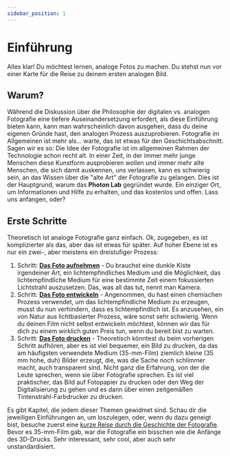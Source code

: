 ```yaml
---
sidebar_position: 1
---
```


# Einführung

Alles klar! Du möchtest lernen, analoge Fotos zu machen. Du stehst nun vor einer Karte für die Reise zu deinem ersten analogen Bild.

## Warum?

Während die Diskussion über die Philosophie der digitalen vs. analogen Fotografie eine tiefere Auseinandersetzung erfordert, als diese Einführung bieten kann, kann man wahrscheinlich davon ausgehen, dass du deine eigenen Gründe hast, den analogen Prozess auszuprobieren. Fotografie im Allgemeinen ist mehr als... warte, das ist etwas für den Geschichtsabschnitt. Sagen wir es so: Die Idee der Fotografie ist im allgemeinen Rahmen der Technologie schon recht alt. In einer Zeit, in der immer mehr junge Menschen diese Kunstform ausprobieren wollen und immer mehr alte Menschen, die sich damit auskennen, uns verlassen, kann es schwierig sein, an das Wissen über die "alte Art" der Fotografie zu gelangen. Dies ist der Hauptgrund, warum das **Photon Lab** gegründet wurde. Ein einziger Ort, um Informationen und Hilfe zu erhalten, und das kostenlos und offen. Lass uns anfangen, oder?

## Erste Schritte

Theoretisch ist analoge Fotografie ganz einfach. Ok, zugegeben, es ist komplizierter als das, aber das ist etwas für später. Auf hoher Ebene ist es nur ein zwei-, aber meistens ein dreistufiger Prozess:

1. Schritt: **[Das Foto aufnehmen](/docs/photography/Intro)** - Du brauchst eine dunkle Kiste irgendeiner Art, ein lichtempfindliches Medium und die Möglichkeit, das lichtempfindliche Medium für eine bestimmte Zeit einem fokussierten Lichtstrahl auszusetzen. Das, was all das tut, nennt man Kamera.
2. Schritt: **[Das Foto entwickeln](/docs/development/Intro)** - Angenommen, du hast einen chemischen Prozess verwendet, um das lichtempfindliche Medium zu erzeugen, musst du nun verhindern, dass es lichtempfindlich ist. Es anzusehen, ein von Natur aus lichtbasierter Prozess, wäre sonst sehr schwierig. Wenn du deinen Film nicht selbst entwickeln möchtest, können wir das für dich zu einem wirklich guten Preis tun, wenn du bereit bist zu warten.
3. Schritt: **[Das Foto drucken](/docs/printing/Intro)** - Theoretisch könntest du beim vorherigen Schritt aufhören, aber es ist viel bequemer, ein Bild zu drucken, da das am häufigsten verwendete Medium (35-mm-Film) ziemlich kleine (35 mm hohe, duh) Bilder erzeugt, die, was die Sache noch schlimmer macht, auch transparent sind. Nicht ganz die Erfahrung, von der die Leute sprechen, wenn sie über Fotografie sprechen. Es ist viel praktischer, das Bild auf Fotopapier zu drucken oder den Weg der Digitalisierung zu gehen und es dann über einen zeitgemäßen Tintenstrahl-Farbdrucker zu drucken.

Es gibt Kapitel, die jedem dieser Themen gewidmet sind. Schau dir die jeweiligen Einführungen an, um loszulegen, oder, wenn du dazu geneigt bist, besuche zuerst eine [kurze Reise durch die Geschichte der Fotografie](/docs/history/Intro). Bevor es 35-mm-Film gab, war die Fotografie ein bisschen wie die Anfänge des 3D-Drucks. Sehr interessant, sehr cool, aber auch sehr unstandardisiert.
